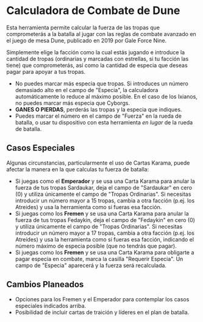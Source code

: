 # Calculadora de Combate de Dune

Esta herramienta permite calcular la fuerza de las tropas que comprometerás a la batalla al jugar con las reglas de combate avanzado en el juego de mesa Dune, publicado en 2019 por Gale Force Nine.

Simplemente elige la facción como la cual estás jugando e introduce la cantidad de tropas (ordinarias y marcadas con estrellas, si tu facción las tiene) que comprometerás, así como la cantidad de especia que deseas pagar para apoyar a tus tropas.

+ No puedes marcar más especia que tropas. Si introduces un número demasiado alto en el campo de "Especia", la calculadora automáticamente lo reduce al máximo posible. En el caso de los Ixianos, no puedes marcar más especia que Cyborgs.
+ **GANES O PIERDAS**, perderás las tropas y la especia que indiques.
+ Puedes marcar el número en el campo de "Fuerza" en la rueda de batalla, o usar tu dispositivo con esta herramienta *en lugar* de la rueda de batalla.

## Casos Especiales

Algunas circunstancias, particularmente el uso de Cartas Karama, puede afectar la manera en la que calculas tu fuerza de batalla:

+ Si juegas como el **Emperador** y se usa una Carta Karama para anular la fuerza de tus tropas Sardaukar, deja el campo de "Sardaukar" en cero (0) y utiliza únicamente el campo de "Tropas Ordinarias". Si necesitas introducir un número mayor a 15 tropas, cambia a otra facción (p.ej. los Atreides) y usa la herramienta como si fueras esa facción.
+ Si juegas como los **Fremen** y se usa una Carta Karama para anular la fuerza de tus tropas Fedaykin, deja el campo de "Fedaykin" en cero (0) y utiliza únicamente el campo de "Tropas Ordinarias". Si necesitas introducir un número mayor a 17 tropas, cambia a otra facción (p.ej. los Atreides) y usa la herramienta como si fueras esa facción, indicando el número máximo de especia posible (que no tendrás que pagar).
+ Si juegas como los **Fremen** y se usa una Carta Karama para obligarte a pagar especia en combate, marca la casilla "Requerir Especia". Un campo de "Especia" aparecerá y la fuerza será recalculada.

## Cambios Planeados

+ Opciones para los Fremen y el Emperador para contemplar los casos especiales indicados arriba.
+ Posibilidad de incluir cartas de traición y líderes en el plan de batalla.
